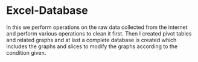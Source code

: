 # Excel-Database
In this we perform operations on the raw data collected from the internet and perform various operations to clean it first. Then I created pivot tables and related graphs and at last a complete database is created which includes the graphs and slices to modify the graphs according to the condition given.
